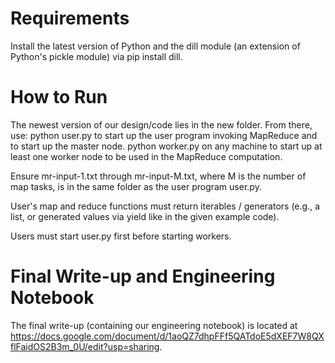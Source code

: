 # Requirements
Install the latest version of Python and the dill module (an extension of Python's pickle module) via pip install dill.

# How to Run
The newest version of our design/code lies in the new folder. From there, use:
python user.py to start up the user program invoking MapReduce and to start up the master node.
python worker.py on any machine to start up at least one worker node to be used in the MapReduce computation.

Ensure mr-input-1.txt through mr-input-M.txt, where M is the number of map tasks, is in the same folder as the user program user.py.

User's map and reduce functions must return iterables / generators (e.g., a list, or generated values via yield like in the given example code).

Users must start user.py first before starting workers.

# Final Write-up and Engineering Notebook

The final write-up (containing our engineering notebook) is located at https://docs.google.com/document/d/1aoQZ7dhpFFf5QATdoE5dXEF7W8QXflFaidOS2B3m_0U/edit?usp=sharing.